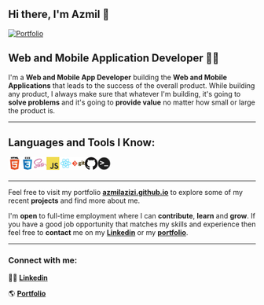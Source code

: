 ## Hi there, I'm Azmil 👋

[![Portfolio](https://img.shields.io/website?label=azmilazizi.github.io&style=for-the-badge&url=https%3A%2F%2Fcodestackr.com)](https://azmilazizi.github.io)

## Web and Mobile Application Developer 👨‍💻

I'm a **Web and Mobile App Developer** building the **Web and Mobile Applications** that leads to the success of the overall product. While building any product, I always make sure that whatever I'm building, it's going to **solve problems** and it's going to **provide value** no matter how small or large the product is.

---

## **Languages and Tools I Know**:


<img align="left" alt="HTML5" width="26px" src="https://raw.githubusercontent.com/github/explore/80688e429a7d4ef2fca1e82350fe8e3517d3494d/topics/html/html.png" />
<img align="left" alt="CSS3" width="26px" src="https://raw.githubusercontent.com/github/explore/80688e429a7d4ef2fca1e82350fe8e3517d3494d/topics/css/css.png" /> 
<img align="left" alt="Sass" width="26px" src="https://raw.githubusercontent.com/github/explore/80688e429a7d4ef2fca1e82350fe8e3517d3494d/topics/sass/sass.png" />
<img align="left" alt="JavaScript" width="26px" src="https://raw.githubusercontent.com/github/explore/80688e429a7d4ef2fca1e82350fe8e3517d3494d/topics/javascript/javascript.png" /> 
<img align="left" alt="React" width="26px" src="https://raw.githubusercontent.com/github/explore/80688e429a7d4ef2fca1e82350fe8e3517d3494d/topics/react/react.png" /> 

<img align="left" alt="Git" width="26px" src="https://raw.githubusercontent.com/github/explore/80688e429a7d4ef2fca1e82350fe8e3517d3494d/topics/git/git.png" />
<img align="left" alt="GitHub" width="26px" src="https://raw.githubusercontent.com/github/explore/78df643247d429f6cc873026c0622819ad797942/topics/github/github.png" />
<img align="left" alt="Terminal" width="26px" src="https://raw.githubusercontent.com/github/explore/80688e429a7d4ef2fca1e82350fe8e3517d3494d/topics/terminal/terminal.png" />

<br />
<br />

---

Feel free to visit my portfolio **[azmilazizi.github.io](https://azmilazizi.github.io)** to explore some of my recent **projects** and find more about me.

I'm **open** to full-time employment where I can **contribute**, **learn** and **grow**. If you have a good job opportunity that matches my skills and experience then feel free to **contact** me on my **[Linkedin](https://linkedin.com/in/azmilazizinordin)** or my **[portfolio](https://azmilazizi.github.io)**.

---

### Connect with me:


👨‍💼 **[Linkedin](https://linkedin.com/in/azmilazizinordin)**

🌎 **[Portfolio](https://azmilazizi.github.io)**

